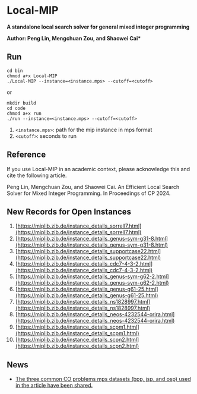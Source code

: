 # Local-MIP
**A standalone local search solver for general mixed integer programming**

**Author: Peng Lin, Mengchuan Zou, and Shaowei Cai\***

## Run
```
cd bin
chmod a+x Local-MIP
./Local-MIP --instance=<instance.mps> --cutoff=<cutoff>
```
or
```
mkdir build
cd code
chmod a+x run
./run --instance=<instance.mps> --cutoff=<cutoff>
```
1. `<instance.mps>`: path for the mip instance in mps format
2. `<cutoff>`: seconds to run


## Reference
If you use Local-MIP in an academic context, please acknowledge this and cite the following article.

Peng Lin, Mengchuan Zou, and Shaowei Cai. An Efficient Local Search Solver for Mixed Integer Programming. In Proceedings of CP 2024.

## New Records for Open Instances
1. [https://miplib.zib.de/instance_details_sorrell7.html](https://miplib.zib.de/instance_details_sorrell7.html)
2. [https://miplib.zib.de/instance_details_genus-sym-g31-8.html](https://miplib.zib.de/instance_details_genus-sym-g31-8.html)
3. [https://miplib.zib.de/instance_details_supportcase22.html](https://miplib.zib.de/instance_details_supportcase22.html)
4. [https://miplib.zib.de/instance_details_cdc7-4-3-2.html](https://miplib.zib.de/instance_details_cdc7-4-3-2.html)
5. [https://miplib.zib.de/instance_details_genus-sym-g62-2.html](https://miplib.zib.de/instance_details_genus-sym-g62-2.html)
6. [https://miplib.zib.de/instance_details_genus-g61-25.html](https://miplib.zib.de/instance_details_genus-g61-25.html)
7. [https://miplib.zib.de/instance_details_ns1828997.html](https://miplib.zib.de/instance_details_ns1828997.html)
8. [https://miplib.zib.de/instance_details_neos-4232544-orira.html](https://miplib.zib.de/instance_details_neos-4232544-orira.html)
9. [https://miplib.zib.de/instance_details_scpm1.html](https://miplib.zib.de/instance_details_scpm1.html)
10. [https://miplib.zib.de/instance_details_scpn2.html](https://miplib.zib.de/instance_details_scpn2.html)

## News
- [The three common CO problems mps datasets (bpp, jsp, and osp) used in the article have been shared.](https://drive.google.com/drive/folders/1jWVl8gdvmrJD_LbZtFL6aTUh0Vg3P10k?usp=drive_link)
